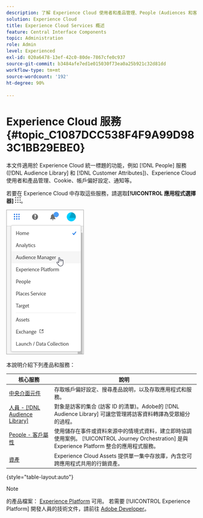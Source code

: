 ```yaml
---
description: 了解 Experience Cloud 使用者和產品管理、People (Audiences 和客戶屬性)、Journey Orchestration、Offers、Places、Experience Platform 和 Mobile Services。
solution: Experience Cloud
title: Experience Cloud Services 概述
feature: Central Interface Components
topic: Administration
role: Admin
level: Experienced
exl-id: 020a6478-13ef-42c0-80de-7867cfe0c937
source-git-commit: b3484afe7ed1e015030f73ea0a25b921c32d81dd
workflow-type: tm+mt
source-wordcount: '192'
ht-degree: 90%

---
```


# Experience Cloud 服務 {#topic_C1087DCC538F4F9A99D983C1BB29EBE0}

本文件適用於 Experience Cloud 統一標題的功能，例如 [!DNL People] 服務 ([!DNL Audience Library] 和 [!DNL Customer Attributes])、Experience Cloud 使用者和產品管理、Cookie、帳戶偏好設定、通知等。

若要在 Experience Cloud 中存取這些服務，請選取&#x200B;**[!UICONTROL 應用程式選擇器]**
![服務選擇器](../assets/menu-icon.png)。

![Experience Cloud 服務](../assets/platform-core-services.png)

本說明介紹下列產品和服務：

| 核心服務 | 說明 |
|--- |--- |
| [中央介面元件](../experience-cloud.md) | 存取帳戶偏好設定、搜尋產品說明，以及存取應用程式和服務。 |
| [人員 - [!DNL Audience Library]](audiences/overview.md) | 對象是訪客的集合 (訪客 ID 的清單)。Adobe的 [!DNL Audience Library] 可讓您管理將訪客資料轉譯為受眾細分的過程。 |
| [People - 客戶屬性](customer-attributes/attributes.md) | 使用儲存在事件或資料來源中的情境式資料，建立即時協調使用案例。 [!UICONTROL Journey Orchestration] 是與 Experience Platform 整合的應用程式服務。 |
| [資產](assets/experience-cloud-assets.md) | Experience Cloud Assets 提供單一集中存放庫，內含您可跨應用程式共用的行銷資產。 |

{style="table-layout:auto"}

>[!NOTE]
>
>的產品檔案： [Experience Platform](https://experienceleague.adobe.com/docs/experience-platform/landing/home.html?lang=zh-Hant) 可用。 若需要 [!UICONTROL Experience Platform] 開發人員的技術文件，請前往 [Adobe Developer](https://developer.adobe.com/apis)。
